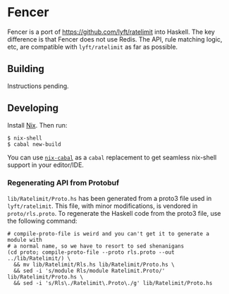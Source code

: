# Fencer

Fencer is a port of <https://github.com/lyft/ratelimit> into Haskell. The
key difference is that Fencer does not use Redis. The API, rule matching
logic, etc, are compatible with `lyft/ratelimit` as far as possible.

## Building

Instructions pending.

## Developing

Install [Nix](https://nixos.org/nix/). Then run:

```
$ nix-shell
$ cabal new-build
```

You can use [`nix-cabal`](https://github.com/monadfix/nix-cabal) as a
`cabal` replacement to get seamless nix-shell support in your editor/IDE.

### Regenerating API from Protobuf

`lib/Ratelimit/Proto.hs` has been generated from a proto3 file used in
`lyft/ratelimit`. This file, with minor modifications, is vendored in
`proto/rls.proto`. To regenerate the Haskell code from the proto3 file, use
the following command:

```
# compile-proto-file is weird and you can't get it to generate a module with
# a normal name, so we have to resort to sed shenanigans
(cd proto; compile-proto-file --proto rls.proto --out ../lib/Ratelimit/) \
  && mv lib/Ratelimit/Rls.hs lib/Ratelimit/Proto.hs \
  && sed -i 's/module Rls/module Ratelimit.Proto/' lib/Ratelimit/Proto.hs \
  && sed -i 's/Rls\./Ratelimit\.Proto\./g' lib/Ratelimit/Proto.hs
```
